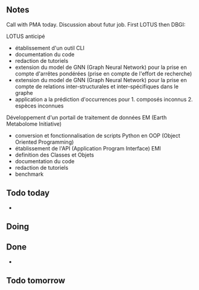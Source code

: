 
## Notes
Call with PMA today. Discussion about futur job. First LOTUS then DBGI: 

LOTUS anticipé

* établissement d'un outil CLI
* documentation du code
* redaction de tutoriels
* extension du model de GNN (Graph Neural Network) pour la prise en compte d'arrêtes pondérées (prise en compte de l'effort de recherche)
* extension du model de GNN (Graph Neural Network) pour la prise en compte de relations inter-structurales et inter-spécifiques dans le graphe
* application a la prédiction d'occurrences pour 1. composés inconnus 2. espèces inconnues 


Développement d'un portail de traitement de données EM (Earth Metabolome Initiative)

* conversion et fonctionnalisation de scripts Python en OOP (Object Oriented Programming)
* établissement de l'API (Application Program Interface) EMI
* definition des Classes et Objets
* documentation du code
* redaction de tutoriels
* benchmark

## Todo today
* 

## Doing


## Done
* 


## Todo tomorrow